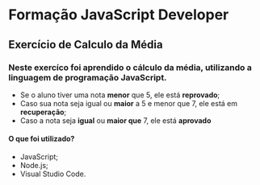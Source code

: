 # Formação JavaScript Developer
## Exercício de Calculo da Média
### Neste exercíco foi aprendido o cálculo da média, utilizando a linguagem de programação JavaScript.
- Se o aluno tiver uma nota **menor** que 5, ele está **reprovado**;
- Caso sua nota seja igual ou **maior** a 5 e menor que 7, ele está em **recuperação**;
- Caso a nota seja **igual** ou **maior que** 7, ele está **aprovado**
#### O que foi utilizado?
- JavaScript;
- Node.js;
- Visual Studio Code.
